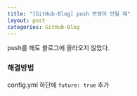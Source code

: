 ```yaml
---
title: "[GitHub-Blog] push 반영이 안될 때"
layout: post
categories: GitHub-Blog
--- 
```


push를 해도 블로그에 올라오지 않았다.<br>

### 해결방법
config.yml 하단에 `future: true` 추가
